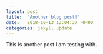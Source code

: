 ```yaml
---
layout: post
title:  "Another blog post!"
date:   2018-10-13 13:04:37 -0400
categories: jekyll update
---
```

<p>This is another post I am testing with.</p>